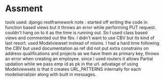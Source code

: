 # Assment
tools used: django restframework
note : started off writing the code in function based views but it throws an error while performing PUT request. couldn't hang on to it as the time is running out.
So  I used class based views and commented out the fbv. I didn't want to use CBV but its kind of last resort. 
used Modelviewset instead of mixins.
I had a hard time following the CBV but used documentation as ref
did not put extra constrains on address qualifications and projects as we have them as primary key, throws an error when creating an employee.
since I used routers it allows Partial updation while we pass emp id as pk in the url.
advatage of using Modelviewsets is that it creates URL_PATTERNS internally for each modelserializer along with built in messages.
